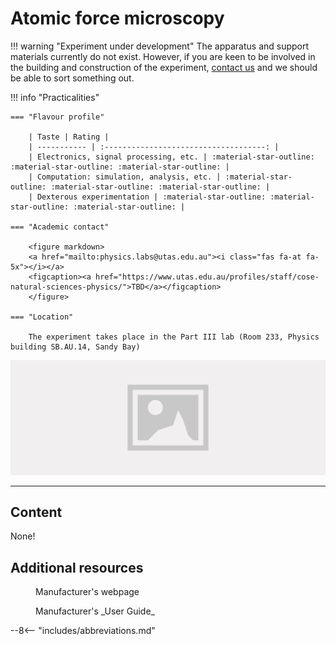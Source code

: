 # Atomic force microscopy

!!! warning "Experiment under development"
    The apparatus and support materials currently do not exist. However, if you are keen to be involved in the building and construction of the experiment, [contact us](mailto:physics.labs@utas.edu.au) and we should be able to sort something out.


!!! info "Practicalities"

    === "Flavour profile"

        | Taste | Rating |
        | ----------- | :------------------------------------: |
        | Electronics, signal processing, etc. | :material-star-outline: :material-star-outline: :material-star-outline: |
        | Computation: simulation, analysis, etc. | :material-star-outline: :material-star-outline: :material-star-outline: |
        | Dexterous experimentation | :material-star-outline: :material-star-outline: :material-star-outline: |

    === "Academic contact"

        <figure markdown>
        <a href="mailto:physics.labs@utas.edu.au"><i class="fas fa-at fa-5x"></i></a>
        <figcaption><a href="https://www.utas.edu.au/profiles/staff/cose-natural-sciences-physics/">TBD</a></figcaption>
        </figure>

    === "Location"

        The experiment takes place in the Part III lab (Room 233, Physics building SB.AU.14, Sandy Bay)

![](header.jpg)

---

## Content

None!

## Additional resources

<figure markdown>
<a href = 'https://www.thorlabs.com/newgrouppage9.cfm?objectgroup_id=10756'> <i class="fas fa-globe fa-3x"></i> </a>
    <figcaption>Manufacturer's webpage
    </figcaption>
</figure>

<figure markdown>
<a href = 'https://www.thorlabs.com/_sd.cfm?fileName=MTN008707-D02.pdf&partNumber=EDU-AFM1/M'> <i class="fas fa-book fa-3x"></i> </a>
    <figcaption>Manufacturer's _User Guide_
    </figcaption>
</figure>

--8<-- "includes/abbreviations.md"
